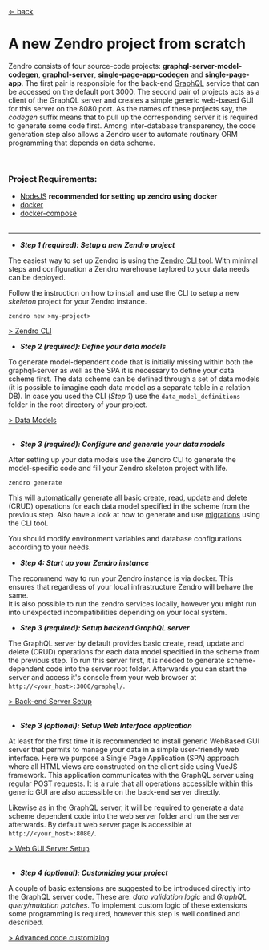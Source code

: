 [ &larr; back](README.md)
<br/>
# A new Zendro project from scratch

Zendro consists of four source-code projects: __graphql-server-model-codegen__, __graphql-server__, __single-page-app-codegen__ and __single-page-app__. The first pair is responsible for the back-end [GraphQL](https://graphql.org/learn/) service that can be accessed on the default port 3000. The second pair of projects acts as a client of the GraphQL server and creates a simple generic web-based GUI for this server on the 8080 port. As the names of these projects say, the *codegen* suffix means that to pull up the corresponding server it is required to generate some code first. Among inter-database transparency, the code generation step also allows a Zendro user to automate routinary ORM programming that depends on data scheme.

 <br/>

### Project Requirements:
 * [NodeJS](https://nodejs.org/en/)
 **recommended for setting up zendro using docker**
 * [docker](https://docs.docker.com/get-docker/)
 * [docker-compose](https://docs.docker.com/compose/install/#install-compose)
 <br/><br/>

* * *
* _**Step 1 (required): Setup a new Zendro project**_

The easiest way to set up Zendro is using the [Zendro CLI tool](). With minimal steps and configuration a Zendro warehouse taylored to your data needs can be deployed.

Follow the instruction on how to install and use the CLI to setup a new _skeleton_ project for your Zendro instance.
```
zendro new >my-project>
```

[ > Zendro CLI](zendro_cli.md)


* _**Step 2 (required): Define your data models**_

To generate model-dependent code that is initially missing within both the graphql-server as well as the SPA it is necessary to define your data scheme first. The data scheme can be defined through a set of data models (it is possible to imagine each data model as a separate table in a relation DB). In case you used the CLI (_Step 1_) use the `data_model_definitions` folder in the root directory of your project.
 <br/>

 [ > Data Models](setup_data_scheme.md)
<br/><br/>

* _**Step 3 (required): Configure and generate your data models**_

After setting up your data models use the Zendro CLI to generate the model-specific code and fill your Zendro skeleton project with life.

```
zendro generate
```

This will automatically generate all basic create, read, update and delete (CRUD) operations for each data model specified in the scheme from the previous step. Also have a look at how to generate and use [migrations]() using the CLI tool.

You should modify environment variables and database configurations according to your needs.

* _**Step 4: Start up your Zendro instance**_

The recommend way to run your Zendro instance is via docker. This ensures that regardless of your local infrastructure Zendro will behave the same.  
It is also possible to run the zendro services locally, however you might run into unexpected incompatibilities depending on your local system.


* _**Step 3 (required): Setup backend GraphQL server**_

The GraphQL server by default provides basic create, read, update and delete (CRUD) operations for each data model specified in the scheme from the previous step. To run this server first, it is needed to generate scheme-dependent code into the server root folder. Afterwards you can start the server and access it's console from your web browser at `http://<your_host>:3000/graphql/`.
<br/>

[ > Back-end Server Setup](setup_backend.md)
<br/><br/>
* _**Step 3 (optional): Setup Web Interface application**_

At least for the first time it is recommended to install generic WebBased GUI server that permits to manage your data in a simple user-friendly web interface. Here we purpose a Single Page Application (SPA) approach where all HTML views are constructed on the client side using VueJS framework. This application communicates with the GraphQL server using regular POST requests. It is a rule that all operations accessible within this generic GUI are also accessible on the back-end server directly.

Likewise as in the GraphQL server, it will be required to generate a data scheme dependent code into the web server folder and run the server afterwards. By default web server page is accessible at `http://<your_host>:8080/`.
<br/>

[ > Web GUI Server Setup](setup_gui.md)
<br/><br/>
* _**Step 4 (optional): Customizing your project**_

 A couple of basic extensions are suggested to be introduced directly into the GraphQL server code. These are: *data validation logic* and *GraphQL query/mutation patches*. To implement custom logic of these extensions some programming is required, however this step is well confined and described.
 <br/>

 [ > Advanced code customizing](setup_customize.md)
